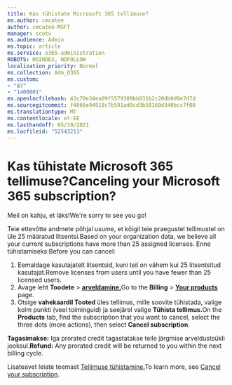 ```yaml
---
title: Kas tühistate Microsoft 365 tellimuse?
ms.author: cmcatee
author: cmcatee-MSFT
manager: scotv
ms.audience: Admin
ms.topic: article
ms.service: o365-administration
ROBOTS: NOINDEX, NOFOLLOW
localization_priority: Normal
ms.collection: Adm_O365
ms.custom:
- "87"
- "1400001"
ms.openlocfilehash: 43c70e34ea89f5579309bb831b2c20db0d9e7d7d
ms.sourcegitcommit: f4866e94918c7b591ad0cd3b58169d340bcc7f00
ms.translationtype: MT
ms.contentlocale: et-EE
ms.lasthandoff: 05/19/2021
ms.locfileid: "52543213"
---
```

# <a name="canceling-your-microsoft-365-subscription"></a><span data-ttu-id="e54f9-102">Kas tühistate Microsoft 365 tellimuse?</span><span class="sxs-lookup"><span data-stu-id="e54f9-102">Canceling your Microsoft 365 subscription?</span></span>

<span data-ttu-id="e54f9-103">Meil on kahju, et läks!</span><span class="sxs-lookup"><span data-stu-id="e54f9-103">We're sorry to see you go!</span></span>
  
<span data-ttu-id="e54f9-104">Teie ettevõtte andmete põhjal usume, et kõigil teie praegustel tellimustel on üle 25 määratud litsentsi.</span><span class="sxs-lookup"><span data-stu-id="e54f9-104">Based on your organization data, we believe all your current subscriptions have more than 25 assigned licenses.</span></span> <span data-ttu-id="e54f9-105">Enne tühistamiseks:</span><span class="sxs-lookup"><span data-stu-id="e54f9-105">Before you can cancel:</span></span>

1. <span data-ttu-id="e54f9-106">Eemaldage kasutajatelt litsentsid, kuni teil on vähem kui 25 litsentsitud kasutajat.</span><span class="sxs-lookup"><span data-stu-id="e54f9-106">Remove licenses from users until you have fewer than 25 licensed users.</span></span>
2. <span data-ttu-id="e54f9-107">Avage leht **Toodete** \> **[arveldamine.](https://go.microsoft.com/fwlink/p/?linkid=842054)**</span><span class="sxs-lookup"><span data-stu-id="e54f9-107">Go to the **Billing** \> **[Your products](https://go.microsoft.com/fwlink/p/?linkid=842054)** page.</span></span>
3. <span data-ttu-id="e54f9-108">Otsige **vahekaardil Tooted** üles tellimus, mille soovite tühistada, valige kolm punkti (veel toiminguid) ja seejärel valige **Tühista tellimus.**</span><span class="sxs-lookup"><span data-stu-id="e54f9-108">On the **Products** tab, find the subscription that you want to cancel, select the three dots (more actions), then select **Cancel subscription**.</span></span>

<span data-ttu-id="e54f9-109">**Tagasimakse:** Iga prorated credit tagastatakse teile järgmise arveldustsükli jooksul.</span><span class="sxs-lookup"><span data-stu-id="e54f9-109">**Refund:** Any prorated credit will be returned to you within the next billing cycle.</span></span>

<span data-ttu-id="e54f9-110">Lisateavet leiate teemast [Tellimuse tühistamine.](/microsoft-365/commerce/subscriptions/cancel-your-subscription)</span><span class="sxs-lookup"><span data-stu-id="e54f9-110">To learn more, see [Cancel your subscription](/microsoft-365/commerce/subscriptions/cancel-your-subscription).</span></span>